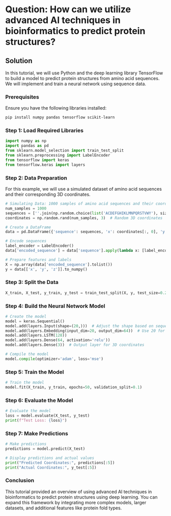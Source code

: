 # Question: How can we utilize advanced AI techniques in bioinformatics to predict protein structures?

## Solution

In this tutorial, we will use Python and the deep learning library TensorFlow to build a model to predict protein structures from amino acid sequences. We will implement and train a neural network using sequence data.

### Prerequisites

Ensure you have the following libraries installed:

```bash
pip install numpy pandas tensorflow scikit-learn
```

### Step 1: Load Required Libraries

```python
import numpy as np
import pandas as pd
from sklearn.model_selection import train_test_split
from sklearn.preprocessing import LabelEncoder
from tensorflow import keras
from tensorflow.keras import layers
```

### Step 2: Data Preparation

For this example, we will use a simulated dataset of amino acid sequences and their corresponding 3D coordinates.

```python
# Simulating Data: 1000 samples of amino acid sequences and their coordinates
num_samples = 1000
sequences = [''.join(np.random.choice(list('ACDEFGHIKLMNPQRSTVWY'), size=20)) for _ in range(num_samples)]
coordinates = np.random.rand(num_samples, 3)  # Random 3D coordinates

# Create a DataFrame
data = pd.DataFrame({'sequence': sequences, 'x': coordinates[:, 0], 'y': coordinates[:, 1], 'z': coordinates[:, 2]})

# Encode sequences
label_encoder = LabelEncoder()
data['encoded_sequence'] = data['sequence'].apply(lambda x: [label_encoder.fit(list(x)).transform(list(x))])

# Prepare features and labels
X = np.array(data['encoded_sequence'].tolist())
y = data[['x', 'y', 'z']].to_numpy()
```

### Step 3: Split the Data

```python
X_train, X_test, y_train, y_test = train_test_split(X, y, test_size=0.2, random_state=42)
```

### Step 4: Build the Neural Network Model

```python
# Create the model
model = keras.Sequential()
model.add(layers.Input(shape=(20,)))  # Adjust the shape based on sequence length
model.add(layers.Embedding(input_dim=20, output_dim=64))  # Use 20 for amino acids
model.add(layers.LSTM(128))
model.add(layers.Dense(64, activation='relu'))
model.add(layers.Dense(3))  # Output layer for 3D coordinates

# Compile the model
model.compile(optimizer='adam', loss='mse')
```

### Step 5: Train the Model

```python
# Train the model
model.fit(X_train, y_train, epochs=50, validation_split=0.1)
```

### Step 6: Evaluate the Model

```python
# Evaluate the model
loss = model.evaluate(X_test, y_test)
print(f"Test Loss: {loss}")
```

### Step 7: Make Predictions

```python
# Make predictions
predictions = model.predict(X_test)

# Display predictions and actual values
print("Predicted Coordinates:", predictions[:5])
print("Actual Coordinates:", y_test[:5])
```

### Conclusion

This tutorial provided an overview of using advanced AI techniques in bioinformatics to predict protein structures using deep learning. You can expand this framework by integrating more complex models, larger datasets, and additional features like protein fold types.